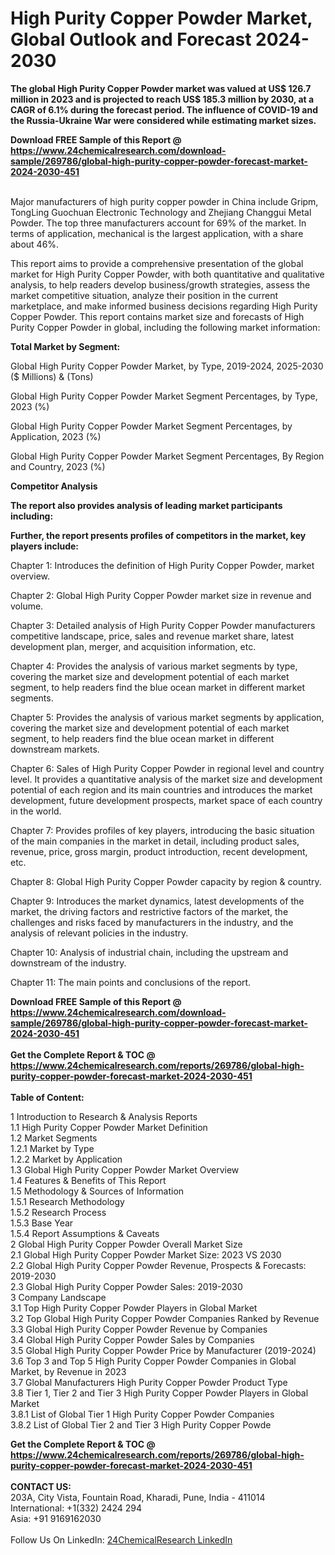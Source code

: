 <h1>High Purity Copper Powder Market, Global Outlook and Forecast 2024-2030</h1><p><strong>The global High Purity Copper Powder market was valued at US$ 126.7 million in 2023 and is projected to reach US$ 185.3 million by 2030, at a CAGR of 6.1% during the forecast period. The influence of COVID-19 and the Russia-Ukraine War were considered while estimating market sizes.</strong></p><p>
</p><p></p><div><b>Download FREE Sample of this Report @ 
            <a href="https://www.24chemicalresearch.com/download-sample/269786/global-high-purity-copper-powder-forecast-market-2024-2030-451">
            https://www.24chemicalresearch.com/download-sample/269786/global-high-purity-copper-powder-forecast-market-2024-2030-451</a></b></div><br><p>
</p><p></p><p>
</p><p>Major manufacturers of high purity copper powder in China include Gripm, TongLing Guochuan Electronic Technology and Zhejiang Changgui Metal Powder. The top three manufacturers account for 69% of the market. In terms of application, mechanical is the largest application, with a share about 46%.</p><p>
This report aims to provide a comprehensive presentation of the global market for High Purity Copper Powder, with both quantitative and qualitative analysis, to help readers develop business/growth strategies, assess the market competitive situation, analyze their position in the current marketplace, and make informed business decisions regarding High Purity Copper Powder. This report contains market size and forecasts of High Purity Copper Powder in global, including the following market information:</p><p>
</p><p>
<strong>Total Market by Segment:</strong></p><p>
Global High Purity Copper Powder Market, by Type, 2019-2024, 2025-2030 ($ Millions) &amp; (Tons)</p><p>
Global High Purity Copper Powder Market Segment Percentages, by Type, 2023 (%)</p><p>
</p><p>
Global High Purity Copper Powder Market Segment Percentages, by Application, 2023 (%)</p><p>
</p><p>
Global High Purity Copper Powder Market Segment Percentages, By Region and Country, 2023 (%)</p><p>
</p><p>
<strong>Competitor Analysis</strong></p><p>
<strong>The report also provides analysis of leading market participants including:</strong></p><p>
</p><p>
<strong>Further, the report presents profiles of competitors in the market, key players include:</strong></p><p>
</p><p>
Chapter 1: Introduces the definition of High Purity Copper Powder, market overview.</p><p>
Chapter 2: Global High Purity Copper Powder market size in revenue and volume.</p><p>
Chapter 3: Detailed analysis of High Purity Copper Powder manufacturers competitive landscape, price, sales and revenue market share, latest development plan, merger, and acquisition information, etc.</p><p>
Chapter 4: Provides the analysis of various market segments by type, covering the market size and development potential of each market segment, to help readers find the blue ocean market in different market segments.</p><p>
Chapter 5: Provides the analysis of various market segments by application, covering the market size and development potential of each market segment, to help readers find the blue ocean market in different downstream markets.</p><p>
Chapter 6: Sales of High Purity Copper Powder in regional level and country level. It provides a quantitative analysis of the market size and development potential of each region and its main countries and introduces the market development, future development prospects, market space of each country in the world.</p><p>
Chapter 7: Provides profiles of key players, introducing the basic situation of the main companies in the market in detail, including product sales, revenue, price, gross margin, product introduction, recent development, etc.</p><p>
Chapter 8: Global High Purity Copper Powder capacity by region &amp; country.</p><p>
Chapter 9: Introduces the market dynamics, latest developments of the market, the driving factors and restrictive factors of the market, the challenges and risks faced by manufacturers in the industry, and the analysis of relevant policies in the industry.</p><p>
Chapter 10: Analysis of industrial chain, including the upstream and downstream of the industry.</p><p>
Chapter 11: The main points and conclusions of the report.</p><div><b>Download FREE Sample of this Report @ 
            <a href="https://www.24chemicalresearch.com/download-sample/269786/global-high-purity-copper-powder-forecast-market-2024-2030-451">
            https://www.24chemicalresearch.com/download-sample/269786/global-high-purity-copper-powder-forecast-market-2024-2030-451</a></b></div><br><div><b>Get the Complete Report & TOC @ 
            <a href="https://www.24chemicalresearch.com/reports/269786/global-high-purity-copper-powder-forecast-market-2024-2030-451">
            https://www.24chemicalresearch.com/reports/269786/global-high-purity-copper-powder-forecast-market-2024-2030-451</a></b></div><br>
            <b>Table of Content:</b><p>1 Introduction to Research & Analysis Reports<br />
    1.1 High Purity Copper Powder Market Definition<br />
    1.2 Market Segments<br />
        1.2.1 Market by Type<br />
        1.2.2 Market by Application<br />
    1.3 Global High Purity Copper Powder Market Overview<br />
    1.4 Features & Benefits of This Report<br />
    1.5 Methodology & Sources of Information<br />
        1.5.1 Research Methodology<br />
        1.5.2 Research Process<br />
        1.5.3 Base Year<br />
        1.5.4 Report Assumptions & Caveats<br />
2 Global High Purity Copper Powder Overall Market Size<br />
    2.1 Global High Purity Copper Powder Market Size: 2023 VS 2030<br />
    2.2 Global High Purity Copper Powder Revenue, Prospects & Forecasts: 2019-2030<br />
    2.3 Global High Purity Copper Powder Sales: 2019-2030<br />
3 Company Landscape<br />
    3.1 Top High Purity Copper Powder Players in Global Market<br />
    3.2 Top Global High Purity Copper Powder Companies Ranked by Revenue<br />
    3.3 Global High Purity Copper Powder Revenue by Companies<br />
    3.4 Global High Purity Copper Powder Sales by Companies<br />
    3.5 Global High Purity Copper Powder Price by Manufacturer (2019-2024)<br />
    3.6 Top 3 and Top 5 High Purity Copper Powder Companies in Global Market, by Revenue in 2023<br />
    3.7 Global Manufacturers High Purity Copper Powder Product Type<br />
    3.8 Tier 1, Tier 2 and Tier 3 High Purity Copper Powder Players in Global Market<br />
        3.8.1 List of Global Tier 1 High Purity Copper Powder Companies<br />
        3.8.2 List of Global Tier 2 and Tier 3 High Purity Copper Powde</p><div><b>Get the Complete Report & TOC @ 
            <a href="https://www.24chemicalresearch.com/reports/269786/global-high-purity-copper-powder-forecast-market-2024-2030-451">
            https://www.24chemicalresearch.com/reports/269786/global-high-purity-copper-powder-forecast-market-2024-2030-451</a></b></div><br><b>CONTACT US:</b><br>
            203A, City Vista, Fountain Road, Kharadi, Pune, India - 411014<br>
            International: +1(332) 2424 294<br>
            Asia: +91 9169162030 <br><br>
            Follow Us On LinkedIn: <a href="https://www.linkedin.com/company/24chemicalresearch/">24ChemicalResearch LinkedIn</a>